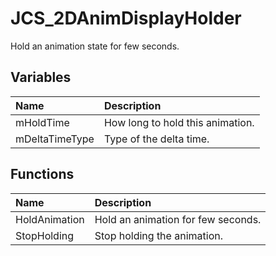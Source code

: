 # JCS_2DAnimDisplayHolder

Hold an animation state for few seconds.

## Variables

| Name           | Description                      |
|:---------------|:---------------------------------|
| mHoldTime      | How long to hold this animation. |
| mDeltaTimeType | Type of the delta time.          |

## Functions

| Name          | Description                        |
|:--------------|:-----------------------------------|
| HoldAnimation | Hold an animation for few seconds. |
| StopHolding   | Stop holding the animation.        |

